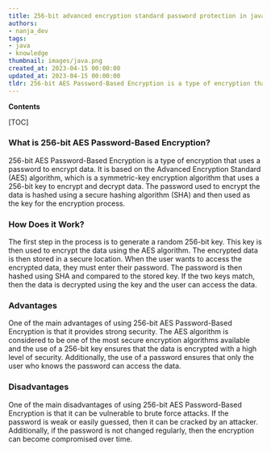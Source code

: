 ```yaml
---
title: 256-bit advanced encryption standard password protection in java
authors:
- nanja_dev
tags:
- java
- knowledge
thumbnail: images/java.png
created_at: 2023-04-15 00:00:00
updated_at: 2023-04-15 00:00:00
tldr: 256-bit AES Password-Based Encryption is a type of encryption that uses a password to secure data with a 256-bit Advanced Encryption Standard (AES) algorithm.
---
```


**Contents**

[TOC]

### What is 256-bit AES Password-Based Encryption?

256-bit AES Password-Based Encryption is a type of encryption that uses a password to encrypt data. It is based on the Advanced Encryption Standard (AES) algorithm, which is a symmetric-key encryption algorithm that uses a 256-bit key to encrypt and decrypt data. The password used to encrypt the data is hashed using a secure hashing algorithm (SHA) and then used as the key for the encryption process.

### How Does it Work?

The first step in the process is to generate a random 256-bit key. This key is then used to encrypt the data using the AES algorithm. The encrypted data is then stored in a secure location. When the user wants to access the encrypted data, they must enter their password. The password is then hashed using SHA and compared to the stored key. If the two keys match, then the data is decrypted using the key and the user can access the data.

### Advantages

One of the main advantages of using 256-bit AES Password-Based Encryption is that it provides strong security. The AES algorithm is considered to be one of the most secure encryption algorithms available and the use of a 256-bit key ensures that the data is encrypted with a high level of security. Additionally, the use of a password ensures that only the user who knows the password can access the data.

### Disadvantages

One of the main disadvantages of using 256-bit AES Password-Based Encryption is that it can be vulnerable to brute force attacks. If the password is weak or easily guessed, then it can be cracked by an attacker. Additionally, if the password is not changed regularly, then the encryption can become compromised over time.
